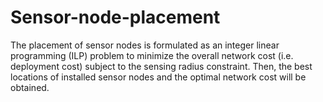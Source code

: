 # Sensor-node-placement
The placement of sensor nodes is formulated as an integer linear programming (ILP) problem to minimize the overall network cost (i.e. deployment cost) subject to the sensing radius constraint. Then, the best locations of installed sensor nodes and the optimal network cost will be obtained.
